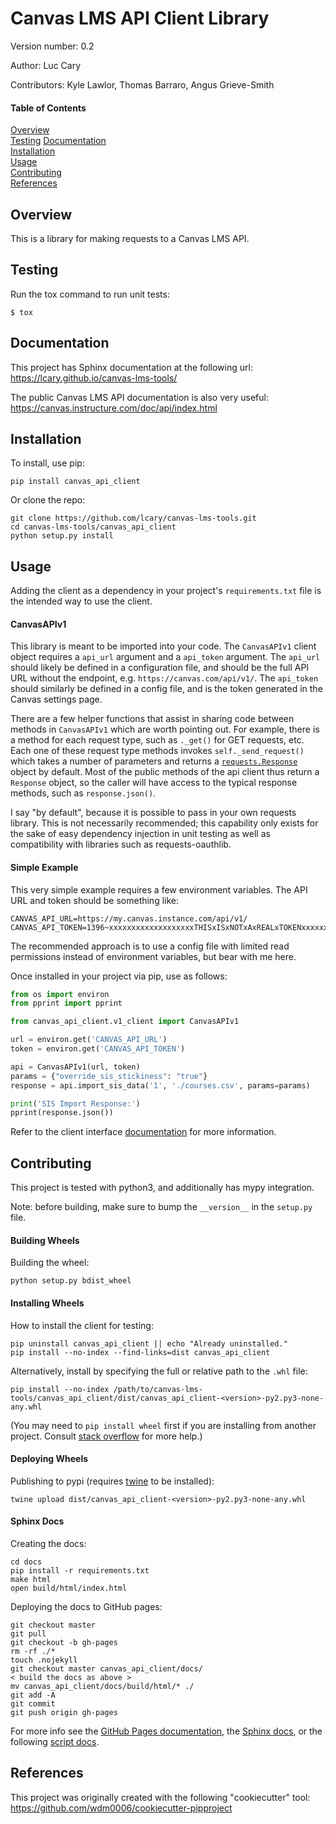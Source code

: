 Canvas LMS API Client Library
=============================

Version number: 0.2

Author: Luc Cary

Contributors: Kyle Lawlor, Thomas Barraro, Angus Grieve-Smith

#### Table of Contents
[Overview](#overview)  
[Testing](#testing)
[Documentation](#documentation)  
[Installation](#installation)  
[Usage](#usage)  
[Contributing](#contributing)  
[References](#references)  

Overview
--------

This is a library for making requests to a Canvas LMS API.

Testing
-------

Run the tox command to run unit tests:
```
$ tox
```

Documentation
-------------

This project has Sphinx documentation at the following url:  
https://lcary.github.io/canvas-lms-tools/

The public Canvas LMS API documentation is also very useful:  
https://canvas.instructure.com/doc/api/index.html

Installation
------------

To install, use pip:

    pip install canvas_api_client

Or clone the repo:

    git clone https://github.com/lcary/canvas-lms-tools.git
    cd canvas-lms-tools/canvas_api_client
    python setup.py install

Usage
-----

Adding the client as a dependency in your project's `requirements.txt`
file is the intended way to use the client.

#### CanvasAPIv1

This library is meant to be imported into your code. The `CanvasAPIv1` client
object requires a `api_url` argument and a `api_token` argument. The `api_url`
should likely be defined in a configuration file, and should be the full API
URL without the endpoint, e.g. `https://canvas.com/api/v1/`. The `api_token`
should similarly be defined in a config file, and is the token generated in
the Canvas settings page.

There are a few helper functions that assist in sharing code between methods
in `CanvasAPIv1` which are worth pointing out. For example, there is a method
for each request type, such as `._get()` for GET requests, etc. Each one of
these request type methods invokes `self._send_request()` which takes a
number of parameters and returns a
[`requests.Response`](http://docs.python-requests.org/en/master/api/#requests.Response)
object by default. Most of the public methods of the api client thus return
a `Response` object, so the caller will have access to the typical response
methods, such as `response.json()`.

I say "by default", because it is possible to pass in your own requests
library. This is not necessarily recommended; this capability only exists for
the sake of easy dependency injection in unit testing as well as compatibility
with libraries such as requests-oauthlib.

#### Simple Example

This very simple example requires a few environment variables. The
API URL and token should be something like:
```
CANVAS_API_URL=https://my.canvas.instance.com/api/v1/
CANVAS_API_TOKEN=1396~xxxxxxxxxxxxxxxxxxxTHISxISxNOTxAxREALxTOKENxxxxxxxxxxxxxxxxxxxxx
```

The recommended approach is to use a config file with limited read
permissions instead of environment variables, but bear with me here.

Once installed in your project via pip, use as follows:

```python
from os import environ
from pprint import pprint

from canvas_api_client.v1_client import CanvasAPIv1 

url = environ.get('CANVAS_API_URL')
token = environ.get('CANVAS_API_TOKEN')

api = CanvasAPIv1(url, token)
params = {"override_sis_stickiness": "true"}
response = api.import_sis_data('1', './courses.csv', params=params)

print('SIS Import Response:')
pprint(response.json())
```

Refer to the client interface [documentation](#documentation) for more information.

Contributing
------------

This project is tested with python3, and additionally has mypy integration.

Note: before building, make sure to bump the `__version__` in the `setup.py` file.

#### Building Wheels

Building the wheel:

    python setup.py bdist_wheel

#### Installing Wheels

How to install the client for testing:

    pip uninstall canvas_api_client || echo "Already uninstalled."
    pip install --no-index --find-links=dist canvas_api_client

Alternatively, install by specifying the full or relative path to the `.whl` file:

    pip install --no-index /path/to/canvas-lms-tools/canvas_api_client/dist/canvas_api_client-<version>-py2.py3-none-any.whl

(You may need to `pip install wheel` first if you are installing from another 
project. Consult [stack overflow](https://stackoverflow.com/questions/28002897/wheel-file-installation)
for more help.)

#### Deploying Wheels

Publishing to pypi (requires [twine](https://packaging.python.org/tutorials/distributing-packages/#requirements-for-packaging-and-distributing) to be installed):

    twine upload dist/canvas_api_client-<version>-py2.py3-none-any.whl

#### Sphinx Docs

Creating the docs:

    cd docs
    pip install -r requirements.txt
    make html
    open build/html/index.html

Deploying the docs to GitHub pages:

    git checkout master
    git pull
    git checkout -b gh-pages
    rm -rf ./*
    touch .nojekyll
    git checkout master canvas_api_client/docs/
    < build the docs as above > 
    mv canvas_api_client/docs/build/html/* ./
    git add -A
    git commit
    git push origin gh-pages

For more info see the [GitHub Pages documentation](https://pages.github.com/),
the [Sphinx docs](http://www.sphinx-doc.org/en/master/contents.html),
or the following [script docs](http://www.willmcginnis.com/2016/02/29/automating-documentation-workflow-with-sphinx-and-github-pages/).

References
----------

This project was originally created with the following "cookiecutter" tool:  
https://github.com/wdm0006/cookiecutter-pipproject
